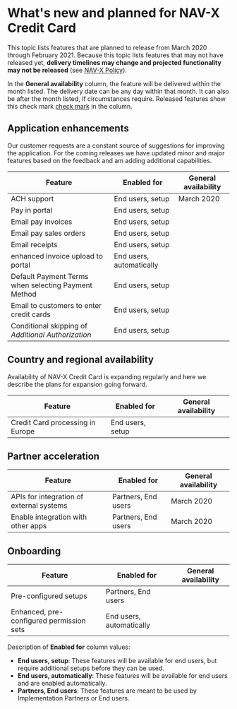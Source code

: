# What's new and planned for NAV-X Credit Card

This topic lists features that are planned to release from March 2020 through February 2021. Because this topic lists features that may not have released yet, **delivery timelines may change and projected functionality may not be released** (see [NAV-X Policy](onlinedisclaimer.md)).

In the **General availability** column, the feature will be delivered within the month listed. The delivery date can be any day within that month. It can also be after the month listed, if circumstances require. Released features show this check mark [check mark](/images/checkmark.png) in the column.

## Application enhancements

Our customer requests are a constant source of suggestions for improving the application. For the coming releases we have updated minor and major features based on the feedback and am adding additional capabilities.

| Feature                                             | Enabled for              | General availability |
|-----------------------------------------------------|--------------------------|----------------------|
| ACH support                                         | End users, setup         | March 2020           |
| Pay in portal                                       | End users, setup         |                      |
| Email pay invoices                                  | End users, setup         |                      |
| Email pay sales orders                              | End users, setup         |                      |
| Email receipts                                      | End users, setup         |                      |
| enhanced Invoice upload to portal                   | End users, automatically |                      |
| Default Payment Terms when selecting Payment Method | End users, setup         |                      |
| Email to customers to enter credit cards            | End users, setup         |                      |
| Conditional skipping of *Additional Authorization*  | End users, setup         |                      |

## Country and regional availability

Availability of NAV-X Credit Card is expanding regularly and here we describe the plans for expansion going forward.

| Feature                                             | Enabled for              | General availability |
|-----------------------------------------------------|--------------------------|----------------------|
| Credit Card processing in Europe                    | End users, setup         |                      |

## Partner acceleration

| Feature                                             | Enabled for              | General availability |
|-----------------------------------------------------|--------------------------|----------------------|
| APIs for integration of external systems            | Partners, End users      | March 2020           |
| Enable integration with other apps                  | Partners, End users      | March 2020           |

## Onboarding

| Feature                                             | Enabled for              | General availability |
|-----------------------------------------------------|--------------------------|----------------------|
| Pre-configured setups                               | Partners, End users      |                      |
| Enhanced, pre-configured permission sets            | End users, automatically |                      |

Description of **Enabled for** column values:

- **End users, setup**: These features will be available for end users, but require additional setups before they can be used.
- **End users, automatically**: These features will be available for end users and are enabled automatically.
- **Partners, End users**: These features are meant to be used by Implementation Partners or End users.
